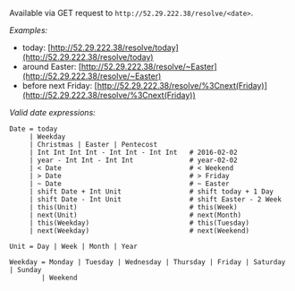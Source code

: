 Available via GET request to `http://52.29.222.38/resolve/<date>`.

*Examples:*

* today: [http://52.29.222.38/resolve/today](http://52.29.222.38/resolve/today)
* around Easter: [http://52.29.222.38/resolve/~Easter](http://52.29.222.38/resolve/~Easter)
* before next Friday: [http://52.29.222.38/resolve/%3Cnext(Friday)](http://52.29.222.38/resolve/%3Cnext(Friday))

*Valid date expressions:*

    Date = today
         | Weekday
         | Christmas | Easter | Pentecost
         | Int Int Int Int - Int Int - Int Int   # 2016-02-02
         | year - Int Int - Int Int              # year-02-02
         | < Date                                # < Weekend
         | > Date                                # > Friday
         | ~ Date                                # ~ Easter
         | shift Date + Int Unit                 # shift today + 1 Day
         | shift Date - Int Unit                 # shift Easter - 2 Week
         | this(Unit)                            # this(Week)
         | next(Unit)                            # next(Month)
         | this(Weekday)                         # this(Tuesday)
         | next(Weekday)                         # next(Weekend)

    Unit = Day | Week | Month | Year

    Weekday = Monday | Tuesday | Wednesday | Thursday | Friday | Saturday | Sunday
            | Weekend
